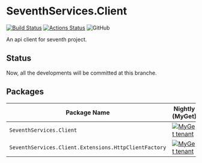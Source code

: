 # SeventhServices.Client
[![Build Status](https://dev.azure.com/SeventhServices/SeventhServices.Client/_apis/build/status/SeventhServices.Client-Github?branchName=master)](https://dev.azure.com/SeventhServices/SeventhServices.Client/_build/latest?definitionId=2&branchName=master)
[![Actions Status](https://github.com/SeventhServices/SeventhServices.Client/workflows/Build/badge.svg)](https://github.com/SeventhServices/SeventhServices.Client/actions)
![GitHub](https://img.shields.io/github/license/SeventhServices/SeventhServices.Client)

An api client for seventh project.

## Status
Now, all the developments will be committed at this branche.

## Packages
| Package Name                   | Nightly (MyGet) |
|--------------------------------|-----------------|
| `SeventhServices.Client`       | [![MyGet tenant](https://img.shields.io/seventhservices.myget/seventhservices/v/SeventhServices.Client?label=Version)](https://www.myget.org/feed/seventhservices/package/nuget/SeventhServices.Client)|
| `SeventhServices.Client.Extensions.HttpClientFactory` | [![MyGet tenant](https://img.shields.io/seventhservices.myget/seventhservices/v/SeventhServices.Client.Extensions.HttpClientFactory?label=Version)](https://www.myget.org/feed/seventhservices/package/nuget/SeventhServices.Client.Extensions.HttpClientFactory) |
